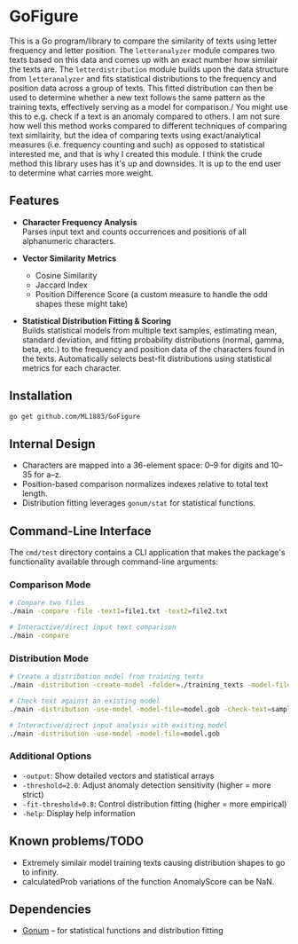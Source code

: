 # GoFigure
  This is a Go program/library to compare the similarity of texts using letter frequency and letter position. The `letteranalyzer` module compares two texts based on this data and comes up with an exact number how similair the texts are. The `letterdistribution` module builds upon the data structure from `letteranalyzer` and fits statistical distributions to the frequency and position data across a group of texts. This fitted distribution can then be used to determine whether a new text follows the same pattern as the training texts, effectively serving as a model for comparison./ You might use this to e.g. check if a text is an anomaly compared to others. I am not sure how well this method works compared to different techniques of comparing text similairity, but the idea of comparing texts using exact/analytical measures (i.e. frequency counting and such) as opposed to statistical interested me, and that is why I created this module. I think the crude method this library uses has it's up and downsides. It is up to the end user to determine what carries more weight.

## Features

- **Character Frequency Analysis**  
  Parses input text and counts occurrences and positions of all alphanumeric characters.

- **Vector Similarity Metrics**
  - Cosine Similarity
  - Jaccard Index
  - Position Difference Score (a custom measure to handle the odd shapes these might take)

- **Statistical Distribution Fitting & Scoring**  
  Builds statistical models from multiple text samples, estimating mean, standard deviation, and fitting probability distributions (normal, gamma, beta, etc.) to the frequency and position data of the characters found in the texts. Automatically selects best-fit distributions using statistical metrics for each character.

## Installation

```bash
go get github.com/ML1883/GoFigure
```

## Internal Design

- Characters are mapped into a 36-element space: 0–9 for digits and 10–35 for a–z.
- Position-based comparison normalizes indexes relative to total text length.
- Distribution fitting leverages `gonum/stat` for statistical functions.

## Command-Line Interface

The `cmd/test` directory contains a CLI application that makes the package's functionality available through command-line arguments:

### Comparison Mode
```bash
# Compare two files
./main -compare -file -text1=file1.txt -text2=file2.txt

# Interactive/direct input text comparison
./main -compare
```

### Distribution Mode

```bash
# Create a distribution model from training texts
./main -distribution -create-model -folder=./training_texts -model-file=model.gob

# Check text against an existing model
./main -distribution -use-model -model-file=model.gob -check-text=sample.txt

# Interactive/direct input analysis with existing model
./main -distribution -use-model -model-file=model.gob
```

### Additional Options

- `-output`: Show detailed vectors and statistical arrays
- `-threshold=2.0`: Adjust anomaly detection sensitivity (higher = more strict)
- `-fit-threshold=0.8`: Control distribution fitting (higher = more empirical)
- `-help`: Display help information

## Known problems/TODO
- Extremely similair model training texts causing distribution shapes to go to infinity.
- calculatedProb variations of the function AnomalyScore can be NaN.

## Dependencies

- [Gonum](https://github.com/gonum/gonum) – for statistical functions and distribution fitting